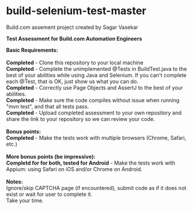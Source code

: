 # build-selenium-test-master<br />
Build.com assement project created by Sagar Vasekar<br />

<b>Test Assessment for Build.com Automation Engineers</b><br />

<b>Basic Requirements:</b><br />
<br />
<b>Completed</b> - Clone this repository to your local machine<br />
<b>Completed</b> - Complete the unimplemented @Tests in BuildTest.java to the best of your abilities while using Java and Selenium. If you can't complete each @Test, that is OK, just show us what you can do.<br />
<b>Completed</b> - Correctly use Page Objects and AssertJ to the best of your abilities.<br />
<b>Completed</b> - Make sure the code compiles without issue when running "mvn test", and that all tests pass.<br />
<b>Completed</b> - Upload completed assessment to your own repository and share the link to your repository so we can review your code.<br />
<br />
<b>Bonus points:</b><br />
<b>Completed</b> - Make the tests work with multiple browsers (Chrome, Safari, etc.)<br />
<br />
<b>More bonus points (be impressive):</b><br />
<b>Completd for for both, tested for Android</b> - Make the tests work with Appium: using Safari on iOS and/or Chrome on Android.<br /><br />
<b>Notes:</b><br />
Ignore/skip CAPTCHA page (if encountered), submit code as if it does not exist or wait for user to complete it.<br />
Take your time.<br />
